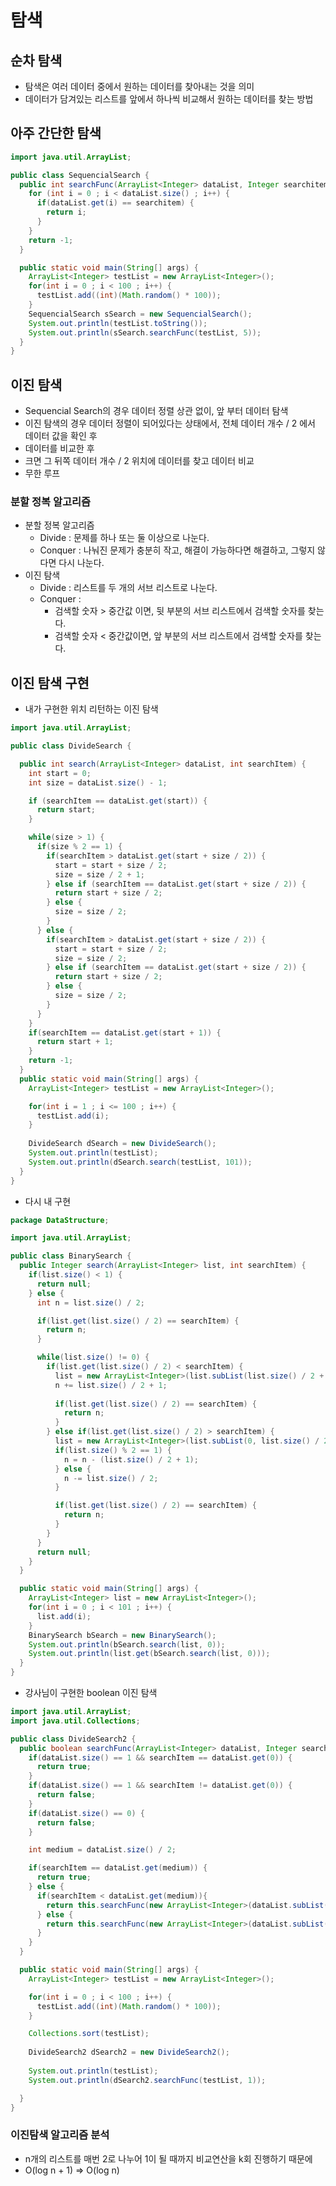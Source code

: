 # 탐색

   ## 순차 탐색

* 탐색은 여러 데이터 중에서 원하는 데이터를 찾아내는 것을 의미
* 데이터가 담겨있는 리스트를 앞에서 하나씩 비교해서 원하는 데이터를 찾는 방법



## 아주 간단한 탐색

~~~java
import java.util.ArrayList;

public class SequencialSearch {
  public int searchFunc(ArrayList<Integer> dataList, Integer searchitem) {
    for (int i = 0 ; i < dataList.size() ; i++) {
      if(dataList.get(i) == searchitem) {
        return i;
      }
    }
    return -1;
  }

  public static void main(String[] args) {
    ArrayList<Integer> testList = new ArrayList<Integer>();
    for(int i = 0 ; i < 100 ; i++) {
      testList.add((int)(Math.random() * 100));
    }
    SequencialSearch sSearch = new SequencialSearch();
    System.out.println(testList.toString());
    System.out.println(sSearch.searchFunc(testList, 5));
  }
}
~~~



## 이진 탐색

* Sequencial Search의 경우 데이터 정렬 상관 없이, 앞 부터 데이터 탐색
* 이진 탐색의 경우 데이터 정렬이 되어있다는 상태에서, 전체 데이터 개수 / 2 에서 데이터 값을 확인 후
* 데이터를 비교한 후
* 크면 그 뒤쪽 데이터 개수 / 2 위치에 데이터를 찾고 데이터 비교
* 무한 루프



### 분할 정복 알고리즘

* 분할 정복 알고리즘
  * Divide : 문제를 하나 또는 둘 이상으로 나눈다.
  * Conquer : 나눠진 문제가 충분히 작고, 해결이 가능하다면 해결하고, 그렇지 않다면 다시 나눈다.
* 이진 탐색
  * Divide : 리스트를 두 개의 서브 리스트로 나눈다.
  * Conquer :
    * 검색할 숫자 > 중간값 이면, 뒷 부분의 서브 리스트에서 검색할 숫자를 찾는다.
    * 검색할 숫자 < 중간값이면, 앞 부분의 서브 리스트에서 검색할 숫자를 찾는다.





## 이진 탐색 구현

* 내가 구현한 위치 리턴하는 이진 탐색

```java
import java.util.ArrayList;

public class DivideSearch {

  public int search(ArrayList<Integer> dataList, int searchItem) {
    int start = 0;
    int size = dataList.size() - 1;

    if (searchItem == dataList.get(start)) {
      return start;
    }

    while(size > 1) {
      if(size % 2 == 1) {
        if(searchItem > dataList.get(start + size / 2)) {
          start = start + size / 2;
          size = size / 2 + 1;
        } else if (searchItem == dataList.get(start + size / 2)) {
          return start + size / 2;
        } else {
          size = size / 2;
        }
      } else {
        if(searchItem > dataList.get(start + size / 2)) {
          start = start + size / 2;
          size = size / 2;
        } else if (searchItem == dataList.get(start + size / 2)) {
          return start + size / 2;
        } else {
          size = size / 2;
        }
      }
    }
    if(searchItem == dataList.get(start + 1)) {
      return start + 1;
    } 
    return -1;
  }
  public static void main(String[] args) {
    ArrayList<Integer> testList = new ArrayList<Integer>();

    for(int i = 1 ; i <= 100 ; i++) {
      testList.add(i);
    }
    
    DivideSearch dSearch = new DivideSearch();
    System.out.println(testList);
    System.out.println(dSearch.search(testList, 101));
  }
}
```

* 다시 내 구현

~~~java
package DataStructure;

import java.util.ArrayList;

public class BinarySearch {
  public Integer search(ArrayList<Integer> list, int searchItem) {
    if(list.size() < 1) {
      return null;
    } else {
      int n = list.size() / 2;

      if(list.get(list.size() / 2) == searchItem) {
        return n;
      }

      while(list.size() != 0) {
        if(list.get(list.size() / 2) < searchItem) {
          list = new ArrayList<Integer>(list.subList(list.size() / 2 + 1, list.size()));
          n += list.size() / 2 + 1;
          
          if(list.get(list.size() / 2) == searchItem) {
            return n;
          }
        } else if(list.get(list.size() / 2) > searchItem) {
          list = new ArrayList<Integer>(list.subList(0, list.size() / 2));
          if(list.size() % 2 == 1) {
            n = n - (list.size() / 2 + 1);
          } else {
            n -= list.size() / 2;
          }

          if(list.get(list.size() / 2) == searchItem) {
            return n;
          }
        }
      }
      return null;
    }
  }

  public static void main(String[] args) {
    ArrayList<Integer> list = new ArrayList<Integer>();
    for(int i = 0 ; i < 101 ; i++) {
      list.add(i);
    }
    BinarySearch bSearch = new BinarySearch();
    System.out.println(bSearch.search(list, 0));
    System.out.println(list.get(bSearch.search(list, 0)));
  }
}
~~~



* 강사님이 구현한 boolean 이진 탐색

~~~java
import java.util.ArrayList;
import java.util.Collections;

public class DivideSearch2 {
  public boolean searchFunc(ArrayList<Integer> dataList, Integer searchItem) {
    if(dataList.size() == 1 && searchItem == dataList.get(0)) {
      return true;
    }
    if(dataList.size() == 1 && searchItem != dataList.get(0)) {
      return false;
    }
    if(dataList.size() == 0) {
      return false;
    }

    int medium = dataList.size() / 2;

    if(searchItem == dataList.get(medium)) {
      return true;
    } else {
      if(searchItem < dataList.get(medium)){
        return this.searchFunc(new ArrayList<Integer>(dataList.subList(0, medium)), searchItem);
      } else {
        return this.searchFunc(new ArrayList<Integer>(dataList.subList(medium, dataList.size())), searchItem);
      }
    }
  }

  public static void main(String[] args) {
    ArrayList<Integer> testList = new ArrayList<Integer>();

    for(int i = 0 ; i < 100 ; i++) {
      testList.add((int)(Math.random() * 100));
    }

    Collections.sort(testList);
    
    DivideSearch2 dSearch2 = new DivideSearch2();
    
    System.out.println(testList);
    System.out.println(dSearch2.searchFunc(testList, 1));

  }
}
~~~





### 이진탐색 알고리즘 분석

* n개의 리스트를 매번 2로 나누어 1이 될 때까지 비교연산을 k회 진행하기 때문에
* O(log n + 1) => O(log n)
